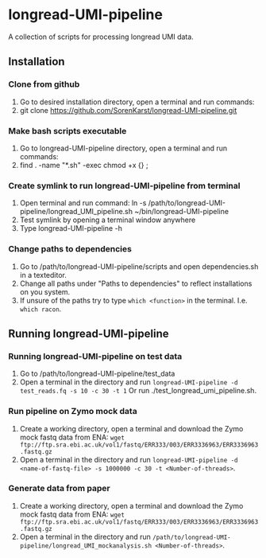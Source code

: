 # longread-UMI-pipeline
A collection of scripts for processing longread UMI data.

## Installation

### Clone from github
1. Go to desired installation directory, open a terminal and run commands:
2. git clone https://github.com/SorenKarst/longread-UMI-pipeline.git

### Make bash scripts executable
1. Go to longread-UMI-pipeline directory, open a terminal and run commands:
2. find . -name "*.sh" -exec chmod +x {} \;

### Create symlink to run longread-UMI-pipeline from terminal
1. Open terminal and run command:
   ln -s /path/to/longread-UMI-pipeline/longread_UMI_pipeline.sh ~/bin/longread-UMI-pipeline
2. Test symlink by opening a terminal window anywhere
3. Type longread-UMI-pipeline -h

### Change paths to dependencies
1. Go to /path/to/longread-UMI-pipeline/scripts and open dependencies.sh in a texteditor.
2. Change all paths under "Paths to dependencies" to reflect installations on you system.
3. If unsure of the paths try to type `which <function>` in the terminal. I.e. `which racon`.

## Running longread-UMI-pipeline

### Running longread-UMI-pipeline on test data
1. Go to /path/to/longread-UMI-pipeline/test_data
2. Open a terminal in the directory and run `longread-UMI-pipeline -d test_reads.fq -s 10 -c 30 -t 1`
   Or run ./test_longread_umi_pipeline.sh.

### Run pipeline on Zymo mock data
1. Create a working directory, open a terminal and download the Zymo mock fastq data from ENA:
   `wget ftp://ftp.sra.ebi.ac.uk/vol1/fastq/ERR333/003/ERR3336963/ERR3336963.fastq.gz`
2. Open a terminal in the directory and run `longread-UMI-pipeline -d <name-of-fastq-file> -s 1000000 -c 30 -t <Number-of-threads>`. 

### Generate data from paper
1. Create a working directory, open a terminal and download the Zymo mock fastq data from ENA:
   `wget ftp://ftp.sra.ebi.ac.uk/vol1/fastq/ERR333/003/ERR3336963/ERR3336963.fastq.gz`
2. Open a terminal in the directory and run `/path/to/longread-UMI-pipeline/longread_UMI_mockanalysis.sh <Number-of-threads>`. 
